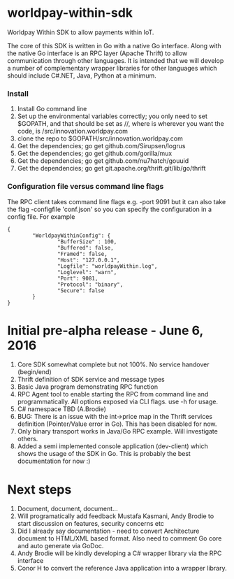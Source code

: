 # worldpay-within-sdk
Worldpay Within SDK to allow payments within IoT.

The core of this SDK is written in Go with a native Go interface. Along with the native Go interface is an RPC layer (Apache Thrift) to allow communication through other languages. It is intended that we will develop a number of complementary wrapper libraries for other languages which should include C#.NET, Java, Python at a minimum.

<h3>Install</h3>
<ol>
<li>Install Go command line</li>
<li>Set up the environmental variables correctly; you only need to set $GOPATH, and that should be set as <home>/<required_path>/<cloned_repo_structure>, where <home> is wherever you want the code, <required_path> is /src/innovation.worldpay.com</li>
<li>clone the repo to $GOPATH/src/innovation.worldpay.com</li>
<li>Get the dependencies; go get github.com/Sirupsen/logrus</li>
<li>Get the dependencies; go get github.com/gorilla/mux</li>
<li>Get the dependencies; go get github.com/nu7hatch/gouuid</li>
<li>Get the dependencies; go get git.apache.org/thrift.git/lib/go/thrift</li>
</ol>

<h3>Configuration file versus command line flags</h3>
<p>The RPC client takes command line flags e.g. -port 9091 but it can also take the flag -configfile 'conf.json' so you can specify the configuration in a config file. For example</p>

```
{
        "WorldpayWithinConfig": {
                "BufferSize" : 100,
                "Buffered": false,
                "Framed": false,
                "Host": "127.0.0.1",
                "Logfile": "worldpayWithin.log",
                "Loglevel": "warn",
                "Port": 9081,
                "Protocol": "binary",
                "Secure": false
        }
}
```


# Initial pre-alpha release - June 6, 2016

<ol>
<li>Core SDK somewhat complete but not 100%. No service handover (begin/end)</li>
<li>Thrift definition of SDK service and message types</li>
<li>Basic Java program demonstrating RPC function</li>
<li>RPC Agent tool to enable starting the RPC from command line and programmatically. All options exposed via CLI flags. use -h for usage.</li>
<li>C# namespace TBD (A.Brodie)</li>
<li>BUG: There is an issue with the int->price map in the Thrift services definition (Pointer/Value error in Go). This has been disabled for now.</li>
<li>Only binary transport works in Java/Go RPC example. Will investigate others.</li>
<li>Added a semi implemented console application (dev-client) which shows the usage of the SDK in Go. This is probably the best documentation for now :)</li>
</ol>

# Next steps
<ol>
<li>Document, document, document...</li>
<li>Will programatically add feedback Mustafa Kasmani, Andy Brodie to start discussion on features, security concerns etc</li>
<li>Did I already say documentation - need to convert Architecture document to HTML/XML based format. Also need to comment Go core and auto generate via GoDoc.</li>
<li>Andy Brodie will be kindly developing a C# wrapper library via the RPC interface</li>
<li>Conor H to convert the reference Java application into a wrapper library.</li>
</ol>
